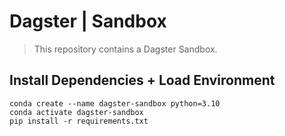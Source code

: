 # Dagster | Sandbox
> This repository contains a Dagster Sandbox.

## Install Dependencies + Load Environment

```
conda create --name dagster-sandbox python=3.10
conda activate dagster-sandbox
pip install -r requirements.txt
```